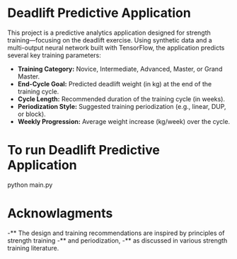 
# Deadlift Predictive Application

This project is a predictive analytics application designed for strength training—focusing on the deadlift exercise. 
Using synthetic data and a multi-output neural network built with TensorFlow, the application predicts
several key training parameters:
  
- **Training Category:** Novice, Intermediate, Advanced, Master, or Grand Master.
- **End-Cycle Goal:** Predicted deadlift weight (in kg) at the end of the training cycle.
- **Cycle Length:** Recommended duration of the training cycle (in weeks).
- **Periodization Style:** Suggested training periodization (e.g., linear, DUP, or block).
- **Weekly Progression:** Average weight increase (kg/week) over the cycle.

# To run Deadlift Predictive Application

python main.py


# Acknowlagments 
-** The design and training recommendations are inspired by principles of strength training 
-** and periodization, 
-** as discussed in various strength training literature.

